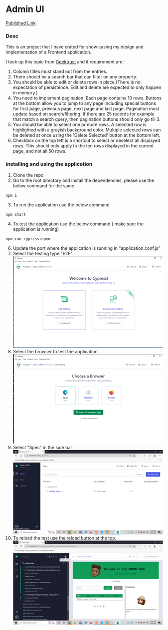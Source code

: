 # Admin UI

[Published Link](https://suvel.github.io/admin_basic/)

### Desc

This is an project that I have crated for show casing my design and implementation of a Frontend application.

I took up this topic from [Geektrust](https://www.geektrust.com/coding/detailed/admin-ui) and it requirement are:

1. Column titles must stand out from the entries.
2. There should be a search bar that can filter on any property.
3. You should be able to edit or delete rows in place.(There is no expectation of persistence. Edit and delete are expected to only happen in memory.)
4. You need to implement pagination: Each page contains 10 rows. Buttons at the bottom allow you to jump to any page including special buttons for first page, previous page, next page and last page. Pagination must update based on search/filtering. If there are 25 records for example that match a search query, then pagination buttons should only go till 3.
5. You should be able to select one or more rows. A selected row is highlighted with a grayish background color. Multiple selected rows can be deleted at once using the 'Delete Selected' button at the bottom left.
6. Checkbox on the top left is a shortcut to select or deselect all displayed rows. This should only apply to the ten rows displayed in the current page, and not all 50 rows.

### installing and using the application

1. Clone the repo
2. Go to the root directory and install the dependencies, please use the below command for the same

```
npm i
```
3. To run the application use the below command
```
npm start
```
4. To test the application use the below command ( make sure the application is running)
```
npm run cypress:open
```
6. Update the port where the application is running in "application.conf.js"
7. Select the testing type "E2E"
![selecting test type](./doc_asset/sel_test_typ.png)
8. Select the browser to test the application
![selecting test type](./doc_asset/sel_brw.png)
9. Select "Spec" in the side bar
![selecting browser to test](./doc_asset/sel_specs.png)
9. To reload the test use the reload button at the top.
![reload button to restart the testing](./doc_asset/reload_tst.png)